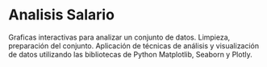 # Analisis Salario
 Graficas interactivas para analizar un conjunto de datos.
 Limpieza, preparación del conjunto.
 Aplicación de técnicas de análisis y visualización de datos utilizando las bibliotecas de Python Matplotlib, Seaborn y Plotly. 
